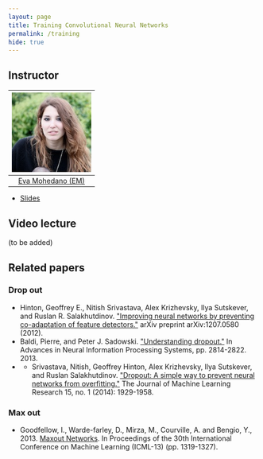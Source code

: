 ```yaml
---
layout: page
title: Training Convolutional Neural Networks
permalink: /training
hide: true
---
```


## Instructor

| ![Eva Mohedano][EvaMohedano-photo]  |
|:-:|
|  [Eva Mohedano (EM)](EvaMohedano-web)     |

[EvaMohedano-web]: https://www.insight-centre.org/users/eva-mohedano
[EvaMohedano-photo]: img/instructors/EvaMohedano.jpg "Eva Mohedano"

* [Slides](slides/D1L5-training.pdf)

## Video lecture

(to be added)



## Related papers


### Drop out
* Hinton, Geoffrey E., Nitish Srivastava, Alex Krizhevsky, Ilya Sutskever, and Ruslan R. Salakhutdinov. ["Improving neural networks by preventing co-adaptation of feature detectors."](http://arxiv.org/abs/1207.0580) arXiv preprint arXiv:1207.0580 (2012).
* Baldi, Pierre, and Peter J. Sadowski. ["Understanding dropout."](http://papers.nips.cc/paper/4878-understanding-dropout) In Advances in Neural Information Processing Systems, pp. 2814-2822. 2013.
* * Srivastava, Nitish, Geoffrey Hinton, Alex Krizhevsky, Ilya Sutskever, and Ruslan Salakhutdinov. ["Dropout: A simple way to prevent neural networks from overfitting."](http://www.cs.utoronto.ca/~hinton/absps/JMLRdropout.pdf) The Journal of Machine Learning Research 15, no. 1 (2014): 1929-1958.

### Max out
* Goodfellow, I., Warde-farley, D., Mirza, M., Courville, A. and Bengio, Y., 2013. [Maxout Networks](http://www.jmlr.org/proceedings/papers/v28/goodfellow13.pdf). In Proceedings of the 30th International Conference on Machine Learning (ICML-13) (pp. 1319-1327).
